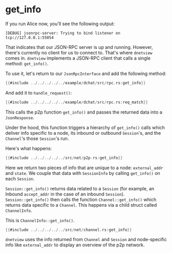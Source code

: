 # get_info

If you run Alice now, you'll see the following output:

```
[DEBUG] jsonrpc-server: Trying to bind listener on tcp://127.0.0.1:55054
```

That indicates that our JSON-RPC server is up and running. However,
there's currently no client for us to connect to. That's where `dnetview`
comes in. `dnetview` implements a JSON-RPC client that calls a single
method: `get_info()`.

To use it, let's return to our `JsonRpcInterface` and add the following
method:

```rust
{{#include ../../../../../example/dchat/src/rpc.rs:get_info}}
```

And add it to `handle_request()`:

```rust
{{#include ../../../../../example/dchat/src/rpc.rs:req_match}}
```

This calls the p2p function `get_info()` and passes the returned data into a
`JsonResponse`.

Under the hood, this function triggers a hierarchy of `get_info()`
calls which deliver info specific to a node, its inbound or outbound
`Session`'s, and the `Channel`'s those `Session`'s run.

Here's what happens:

```rust
{{#include ../../../../../src/net/p2p.rs:get_info}}
```

Here we return two pieces of info that are unique to a node:
`external_addr` and `state`. We couple that data with `SessionInfo`
by calling `get_info()` on each `Session`.

`Session::get_info()` returns data related to a `Session`
(for example, an Inbound `accept_addr` in the case of an
inbound `Session`). `Session::get_info()` then calls the function
`Channel::get_info()` which returns data specific to a `Channel`. This
happens via a child struct called `ChannelInfo`.

This is `ChannelInfo::get_info()`.

```rust
{{#include ../../../../../src/net/channel.rs:get_info}}
```

`dnetview` uses the info returned from `Channel` and `Session` and
node-specific info like `external_addr` to display an overview of the
p2p network.
